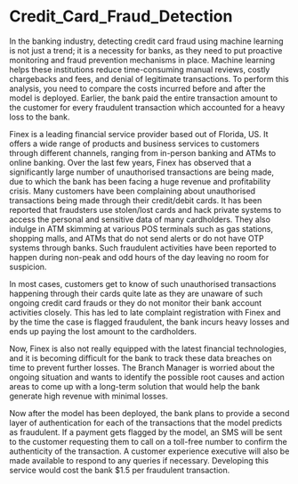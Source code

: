 # Credit_Card_Fraud_Detection

In the banking industry, detecting credit card fraud using machine learning is not just a trend; it is a necessity for banks, as they need to put proactive monitoring and fraud prevention mechanisms in place. Machine learning helps these institutions reduce time-consuming manual reviews, costly chargebacks and fees, and denial of legitimate transactions. To perform this analysis, you need to compare the costs incurred before and after the model is deployed. Earlier, the bank paid the entire transaction amount to the customer for every fraudulent transaction which accounted for a heavy loss to the bank.

Finex is a leading financial service provider based out of Florida, US. It offers a wide range of products and business services to customers through different channels, ranging from in-person banking and ATMs to online banking. Over the last few years, Finex has observed that a significantly large number of unauthorised transactions are being made, due to which the bank has been facing a huge revenue and profitability crisis. Many customers have been complaining about unauthorised transactions being made through their credit/debit cards. It has been reported that fraudsters use stolen/lost cards and hack private systems to access the personal and sensitive data of many cardholders. They also indulge in ATM skimming at various POS terminals such as gas stations, shopping malls, and ATMs that do not send alerts or do not have OTP systems through banks. Such fraudulent activities have been reported to happen during non-peak and odd hours of the day leaving no room for suspicion.

In most cases, customers get to know of such unauthorised transactions happening through their cards quite late as they are unaware of such ongoing credit card frauds or they do not monitor their bank account activities closely. This has led to late complaint registration with Finex and by the time the case is flagged fraudulent, the bank incurs heavy losses and ends up paying the lost amount to the cardholders.

Now, Finex is also not really equipped with the latest financial technologies, and it is becoming difficult for the bank to track these data breaches on time to prevent further losses. The Branch Manager is worried about the ongoing situation and wants to identify the possible root causes and action areas to come up with a long-term solution that would help the bank generate high revenue with minimal losses.

Now after the model has been deployed, the bank plans to provide a second layer of authentication for each of the transactions that the model predicts as fraudulent. If a payment gets flagged by the model, an SMS will be sent to the customer requesting them to call on a toll-free number to confirm the authenticity of the transaction. A customer experience executive will also be made available to respond to any queries if necessary. Developing this service would cost the bank $1.5 per fraudulent transaction.
